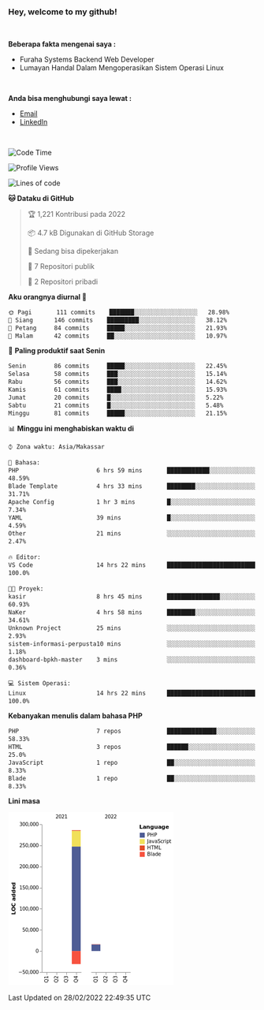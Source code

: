 <h3>Hey, welcome to my github!</h3>

<br>

<p><strong>Beberapa fakta mengenai saya :</strong></p>

<ul>
  <li>Furaha Systems Backend Web Developer</li>
  <li>Lumayan Handal Dalam Mengoperasikan Sistem Operasi Linux</li>
</ul>

<br>

<p><strong>Anda bisa menghubungi saya lewat :</strong></p>

<ul>
  <li><a href="mailto:renaldiapriyanto419@gmail.com">Email</a></li>
  <li><a href="https://www.linkedin.com/in/renaldi-kadang-314314206/">LinkedIn</a></li>
</ul>

<br>

<!--START_SECTION:waka-->
![Code Time](http://img.shields.io/badge/Code%20Time-23%20hrs%2037%20mins-blue)

![Profile Views](http://img.shields.io/badge/Profil%20dilihat-17-blue)

![Lines of code](https://img.shields.io/badge/Sejak%20Hello%20World%20aku%20telah%20menulis-271%20Thousand%20baris%20kode-blue)

**🐱 Dataku di GitHub** 

> 🏆 1,221 Kontribusi pada 2022
 > 
> 📦 4.7 kB Digunakan di GitHub Storage 
 > 
> 💼 Sedang bisa dipekerjakan
 > 
> 📜 7 Repositori publik 
 > 
> 🔑 2 Repositori pribadi  
 > 
**Aku orangnya diurnal 🐤** 

```text
🌞 Pagi       111 commits    ███████░░░░░░░░░░░░░░░░░░   28.98% 
🌆 Siang      146 commits    █████████░░░░░░░░░░░░░░░░   38.12% 
🌃 Petang     84 commits     █████░░░░░░░░░░░░░░░░░░░░   21.93% 
🌙 Malam      42 commits     ██░░░░░░░░░░░░░░░░░░░░░░░   10.97%

```
📅 **Paling produktif saat Senin** 

```text
Senin        86 commits     █████░░░░░░░░░░░░░░░░░░░░   22.45% 
Selasa       58 commits     ███░░░░░░░░░░░░░░░░░░░░░░   15.14% 
Rabu         56 commits     ███░░░░░░░░░░░░░░░░░░░░░░   14.62% 
Kamis        61 commits     ████░░░░░░░░░░░░░░░░░░░░░   15.93% 
Jumat        20 commits     █░░░░░░░░░░░░░░░░░░░░░░░░   5.22% 
Sabtu        21 commits     █░░░░░░░░░░░░░░░░░░░░░░░░   5.48% 
Minggu       81 commits     █████░░░░░░░░░░░░░░░░░░░░   21.15%

```


📊 **Minggu ini menghabiskan waktu di** 

```text
⌚︎ Zona waktu: Asia/Makassar

💬 Bahasa: 
PHP                      6 hrs 59 mins       ████████████░░░░░░░░░░░░░   48.59% 
Blade Template           4 hrs 33 mins       ████████░░░░░░░░░░░░░░░░░   31.71% 
Apache Config            1 hr 3 mins         █░░░░░░░░░░░░░░░░░░░░░░░░   7.34% 
YAML                     39 mins             █░░░░░░░░░░░░░░░░░░░░░░░░   4.59% 
Other                    21 mins             ░░░░░░░░░░░░░░░░░░░░░░░░░   2.47%

🔥 Editor: 
VS Code                  14 hrs 22 mins      █████████████████████████   100.0%

🐱‍💻 Proyek: 
kasir                    8 hrs 45 mins       ███████████████░░░░░░░░░░   60.93% 
NaKer                    4 hrs 58 mins       ████████░░░░░░░░░░░░░░░░░   34.61% 
Unknown Project          25 mins             ░░░░░░░░░░░░░░░░░░░░░░░░░   2.93% 
sistem-informasi-perpusta10 mins             ░░░░░░░░░░░░░░░░░░░░░░░░░   1.18% 
dashboard-bpkh-master    3 mins              ░░░░░░░░░░░░░░░░░░░░░░░░░   0.36%

💻 Sistem Operasi: 
Linux                    14 hrs 22 mins      █████████████████████████   100.0%

```

**Kebanyakan menulis dalam bahasa PHP** 

```text
PHP                      7 repos             ██████████████░░░░░░░░░░░   58.33% 
HTML                     3 repos             ██████░░░░░░░░░░░░░░░░░░░   25.0% 
JavaScript               1 repo              ██░░░░░░░░░░░░░░░░░░░░░░░   8.33% 
Blade                    1 repo              ██░░░░░░░░░░░░░░░░░░░░░░░   8.33%

```


**Lini masa**

![Chart not found](https://raw.githubusercontent.com/Sylent-Sys/Sylent-Sys/main/charts/bar_graph.png) 


 Last Updated on 28/02/2022 22:49:35 UTC
<!--END_SECTION:waka-->

